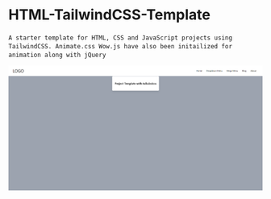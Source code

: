 # HTML-TailwindCSS-Template

`A starter template for HTML, CSS and JavaScript projects using TailwindCSS. Animate.css Wow.js have also been initailized for animation along with jQuery`

<img src="./Image.png">

